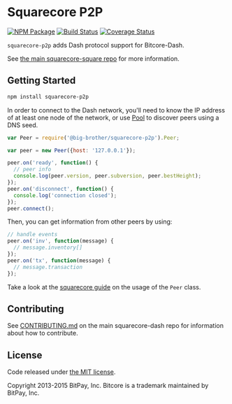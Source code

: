 Squarecore P2P
=======

[![NPM Package](https://img.shields.io/npm/v/squarecore-p2p.svg?style=flat-square)](https://www.npmjs.org/package/squarecore-p2p)
[![Build Status](https://img.shields.io/travis/dashpay/squarecore-p2p.svg?branch=master&style=flat-square)](https://travis-ci.org/dashpay/squarecore-p2p)
[![Coverage Status](https://img.shields.io/coveralls/dashpay/squarecore-p2p.svg?style=flat-square)](https://coveralls.io/r/dashpay/squarecore-p2p?branch=master)

`squarecore-p2p` adds Dash protocol support for Bitcore-Dash.

See [the main squarecore-square repo](https://github.com/) for more information.

## Getting Started

```sh
npm install squarecore-p2p
```
In order to connect to the Dash network, you'll need to know the IP address of at least one node of the network, or use [Pool](/docs/pool.md) to discover peers using a DNS seed.

```javascript
var Peer = require('@big-brother/squarecore-p2p').Peer;

var peer = new Peer({host: '127.0.0.1'});

peer.on('ready', function() {
  // peer info
  console.log(peer.version, peer.subversion, peer.bestHeight);
});
peer.on('disconnect', function() {
  console.log('connection closed');
});
peer.connect();
```

Then, you can get information from other peers by using:

```javascript
// handle events
peer.on('inv', function(message) {
  // message.inventory[]
});
peer.on('tx', function(message) {
  // message.transaction
});
```

Take a look at the [squarecore guide](http://squarecore.io/guide/peer.html) on the usage of the `Peer` class.

## Contributing

See [CONTRIBUTING.md](https://github.com/dashpay/squarecore-dash/blob/master/CONTRIBUTING.md) on the main squarecore-dash repo for information about how to contribute.

## License

Code released under [the MIT license](https://github.com/bitpay/squarecore/blob/master/LICENSE).

Copyright 2013-2015 BitPay, Inc. Bitcore is a trademark maintained by BitPay, Inc.
